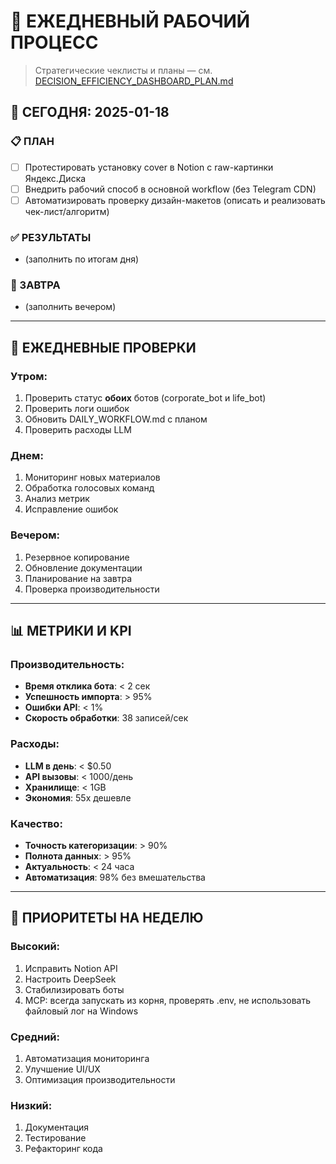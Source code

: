# 📅 ЕЖЕДНЕВНЫЙ РАБОЧИЙ ПРОЦЕСС

> Стратегические чеклисты и планы — см. [DECISION_EFFICIENCY_DASHBOARD_PLAN.md](DECISION_EFFICIENCY_DASHBOARD_PLAN.md)

## 🎯 СЕГОДНЯ: 2025-01-18

### 📋 ПЛАН
- [ ] Протестировать установку cover в Notion с raw-картинки Яндекс.Диска
- [ ] Внедрить рабочий способ в основной workflow (без Telegram CDN)
- [ ] Автоматизировать проверку дизайн-макетов (описать и реализовать чек-лист/алгоритм)

### ✅ РЕЗУЛЬТАТЫ
- (заполнить по итогам дня)

### 📝 ЗАВТРА
- (заполнить вечером)

---

## 🔄 ЕЖЕДНЕВНЫЕ ПРОВЕРКИ

### Утром:
1. Проверить статус **обоих** ботов (corporate_bot и life_bot)
2. Проверить логи ошибок
3. Обновить DAILY_WORKFLOW.md с планом
4. Проверить расходы LLM

### Днем:
1. Мониторинг новых материалов
2. Обработка голосовых команд
3. Анализ метрик
4. Исправление ошибок

### Вечером:
1. Резервное копирование
2. Обновление документации
3. Планирование на завтра
4. Проверка производительности

---

## 📊 МЕТРИКИ И KPI

### Производительность:
- **Время отклика бота**: < 2 сек
- **Успешность импорта**: > 95%
- **Ошибки API**: < 1%
- **Скорость обработки**: 38 записей/сек

### Расходы:
- **LLM в день**: < $0.50
- **API вызовы**: < 1000/день
- **Хранилище**: < 1GB
- **Экономия**: 55x дешевле

### Качество:
- **Точность категоризации**: > 90%
- **Полнота данных**: > 95%
- **Актуальность**: < 24 часа
- **Автоматизация**: 98% без вмешательства

---

## 🎯 ПРИОРИТЕТЫ НА НЕДЕЛЮ

### Высокий:
1. Исправить Notion API
2. Настроить DeepSeek
3. Стабилизировать боты
4. MCP: всегда запускать из корня, проверять .env, не использовать файловый лог на Windows

### Средний:
1. Автоматизация мониторинга
2. Улучшение UI/UX
3. Оптимизация производительности

### Низкий:
1. Документация
2. Тестирование
3. Рефакторинг кода 